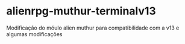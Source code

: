 # alienrpg-muthur-terminalv13
Modificação do móulo alien muthur para compatibilidade com a v13 e algumas modificações
